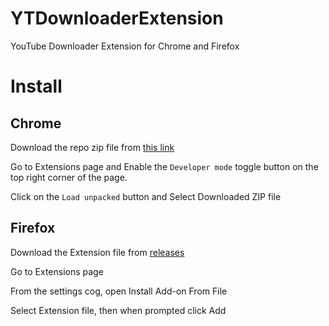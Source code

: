 # YTDownloaderExtension
YouTube Downloader Extension for Chrome and Firefox

# Install
## Chrome
Download the repo zip file from [this link](https://github.com/HamidrezaNM/YTDownloaderExtension/archive/refs/heads/main.zip)

Go to Extensions page and Enable the `Developer mode` toggle button on the top right corner of the page.

Click on the `Load unpacked` button and Select Downloaded ZIP file

## Firefox
Download the Extension file from [releases](https://github.com/HamidrezaNM/YTDownloaderExtension/releases)

Go to Extensions page

From the settings cog, open Install Add-on From File

Select Extension file, then when prompted click Add
